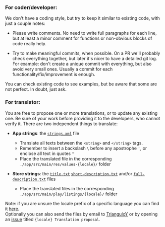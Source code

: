 ### For coder/developer:

We don't have a coding style, but try to keep it similar to existing code, with just a couple notes:

- Please write comments. No need to write full paragraphs for each line, but at least a minor comment for functions or non-obvious blocks of code really help.

- Try to make meaningful commits, when possible. On a PR we'll probably check everything together, but later it's nicer to have a detailed git log. For example: don't create a unique commit with everything, but also avoid very small ones. Usually a commit for each functionality/fix/improvement is enough.

You can check existing code to see examples, but be aware that some are not perfect. In doubt, just ask.


### For translator: 

You are free to propose one or more translations, or to update any existing one. Be sure of your work before providing it to the developers, who cannot verify it. There are two independent things to translate:

- **App strings**: the [`strings.xml`](./app/src/main/res/values/strings.xml) file
  - Translate all texts between the `<string>` and `</string>` tags.
  - Remember to insert a backslash `\` before any apostrophe `'`, or enclose all text in quotes `"`
  - Place the translated file in the corresponding `./app/src/main/res/values-{locale}/` folder

- **Store strings**: the [`title.txt`](./app/src/main/play/listings/en-US/title.txt) [`short-description.txt`](./app/src/main/play/listings/en-US/short-description.txt) and/or [`full-description.txt`](./app/src/main/play/listings/en-US/full-description.txt) files
  - Place the translated files in the corresponding `./app/src/main/play/listings/{locale}/` folder
  
Note: if you are unsure the locale prefix of a specific language you can find it [here](https://countrycode.org/).  
Optionally you can also send the files by email to [TrianguloY](https://github.com/TrianguloY) or by opening an [issue](https://github.com/TrianguloY/UrlChecker/issues/new) titled `{locale} Translation proposal`.
